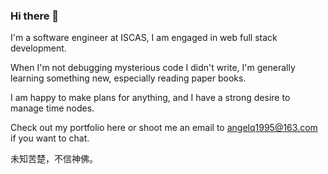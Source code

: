 ### Hi there 👋

I'm a software engineer at ISCAS, I am engaged in web full stack development.

When I'm not debugging mysterious code I didn't write, I'm generally learning something new, especially reading paper books. 

I am happy to make plans for anything, and I have a strong desire to manage time nodes.

Check out my portfolio here or shoot me an email to angelq1995@163.com if you want to chat.

未知苦楚，不信神佛。

<!--
**angelQ95/angelQ95** is a ✨ _special_ ✨ repository because its `README.md` (this file) appears on your GitHub profile.

Here are some ideas to get you started:

- 🔭 I’m currently working on ...
- 🌱 I’m currently learning ...
- 👯 I’m looking to collaborate on ...
- 🤔 I’m looking for help with ...
- 💬 Ask me about ...
- 📫 How to reach me: ...
- 😄 Pronouns: ...
- ⚡ Fun fact: ...
-->
